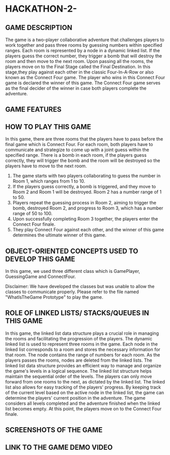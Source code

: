 # HACKATHON-2-
## GAME DESCRIPTION
The game is a two-player collaborative adventure that challenges players to work together and pass three rooms by guessing numbers within specified ranges. Each room is represented by a node in a dynamic linked list. If the players guess the correct number, they trigger a bomb that will destroy the room and then move to the next room. Upon passing all the rooms, the players move on to the Final Stage called the Final Destination. In this stage,they play against each other in the classic Four-In-A-Row or also known as the Connect Four game. The player who wins in this Connect Four game is declared the winner of this game. The Connect Four game serves as the final decider of the winner in case both players complete the adventure.
## GAME FEATURES

## HOW TO PLAY THIS GAME
In this game, there are three rooms that the players have to pass before the final game which is Connect Four. For each room, both players have to communicate and strategize to come up with a joint guess within the specified range. There is a bomb in each room, if the players guess correctly, they will trigger the bomb and the room will be destroyed so the players have to move to the next room.
1.	The game starts with two players collaborating to guess the number in Room 1, which ranges from 1 to 10.
2.	If the players guess correctly, a bomb is triggered, and they move to Room 2 and Room 1 will be destroyed. Room 2 has a number range of 1 to 50.
3.	Players repeat the guessing process in Room 2, aiming to trigger the bomb, destroyed Room 2, and progress to Room 3, which has a number range of 50 to 100.
4.	Upon successfully completing Room 3 together, the players enter the Connect Four finale.
5.	They play Connect Four against each other, and the winner of this game determines the ultimate winner of this game.

## OBJECT-ORIENTED CONCEPTS USED TO DEVELOP THIS GAME
In this game, we used three different class which is GamePlayer, GuessingGame and ConnectFour.

Disclaimer:
We have developed the classes but was unable to allow the classes to communicate properly. Please refer to the file named "WhatIsTheGame Prototype" to play the game.

## ROLE OF LINKED LISTS/ STACKS/QUEUES IN THIS GAME
In this game, the linked list data structure plays a crucial role in managing the rooms and facilitating the progression of the players. The dynamic linked list is used to represent three rooms in the game. Each node in the linked list corresponds to a room and stores the necessary information for that room. The node contains the range of numbers for each room. As the players passes the rooms, nodes are deleted from the linked lists. The linked list data structure provides an efficient way to manage and organize the game's levels in a logical sequence. The linked list structure helps maintain the sequential order of the levels. The players can only move forward from one rooms to the next, as dictated by the linked list. The linked list also allows for easy tracking of the players' progress. By keeping track of the current level based on the active node in the linked list, the game can determine the players' current position in the adventure. The game considers all levels completed and the adventure finished when the linked list becomes empty. At this point, the players move on to the Connect Four finale.

## SCREENSHOTS OF THE GAME 

## LINK TO THE GAME DEMO VIDEO
